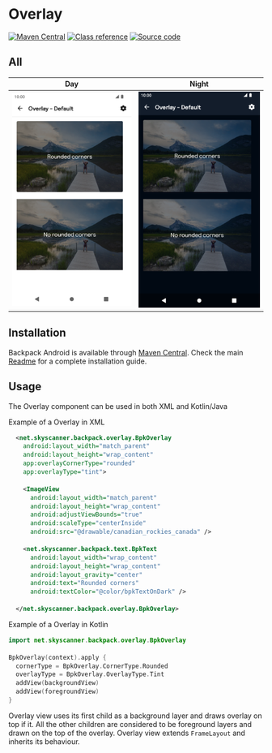 # Overlay

[![Maven Central](https://img.shields.io/maven-central/v/net.skyscanner.backpack/backpack-android)](https://search.maven.org/artifact/net.skyscanner.backpack/backpack-android)
[![Class reference](https://img.shields.io/badge/Class%20reference-Android-blue)](https://backpack.github.io/android/Backpack/net.skyscanner.backpack.overlay)
[![Source code](https://img.shields.io/badge/Source%20code-GitHub-lightgrey)](https://github.com/Skyscanner/backpack-android/tree/main/Backpack/src/main/java/net/skyscanner/backpack/overlay)

## All

| Day | Night |
| --- | --- |
| <img src="https://raw.githubusercontent.com/Skyscanner/backpack-android/main/docs/view/Overlay/screenshots/default.png" alt="Overlay component" width="375" /> | <img src="https://raw.githubusercontent.com/Skyscanner/backpack-android/main/docs/view/Overlay/screenshots/default_dm.png" alt="Overlay component - dark mode" width="375" /> |

## Installation

Backpack Android is available through [Maven Central](https://search.maven.org/artifact/net.skyscanner.backpack/backpack-android). Check the main [Readme](https://github.com/skyscanner/backpack-android#installation) for a complete installation guide.

## Usage

The Overlay component can be used in both XML and Kotlin/Java

Example of a Overlay in XML

```xml
  <net.skyscanner.backpack.overlay.BpkOverlay
    android:layout_width="match_parent"
    android:layout_height="wrap_content"
    app:overlayCornerType="rounded"
    app:overlayType="tint">

    <ImageView
      android:layout_width="match_parent"
      android:layout_height="wrap_content"
      android:adjustViewBounds="true"
      android:scaleType="centerInside"
      android:src="@drawable/canadian_rockies_canada" />

    <net.skyscanner.backpack.text.BpkText
      android:layout_width="wrap_content"
      android:layout_height="wrap_content"
      android:layout_gravity="center"
      android:text="Rounded corners"
      android:textColor="@color/bpkTextOnDark" />

  </net.skyscanner.backpack.overlay.BpkOverlay>
```

Example of a Overlay in Kotlin

```Kotlin
import net.skyscanner.backpack.overlay.BpkOverlay

BpkOverlay(context).apply {
  cornerType = BpkOverlay.CornerType.Rounded
  overlayType = BpkOverlay.OverlayType.Tint
  addView(backgroundView)
  addView(foregroundView)
}
```

Overlay view uses its first child as a background layer and draws
overlay on top if it. All the other children are considered to be
foreground layers and drawn on the top of the overlay. Overlay view
extends `FrameLayout` and inherits its behaviour.
